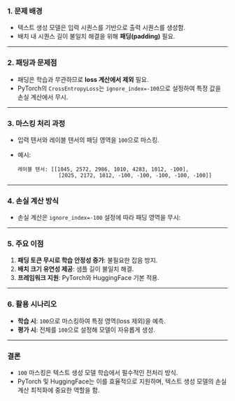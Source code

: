 ### **1. 문제 배경**

- 텍스트 생성 모델은 입력 시퀀스를 기반으로 출력 시퀀스를 생성함.
- 배치 내 시퀀스 길이 불일치 해결을 위해 **패딩(padding)** 필요.

---

### **2. 패딩과 문제점**

- 패딩은 학습과 무관하므로 **loss 계산에서 제외** 필요.
- PyTorch의 `CrossEntropyLoss`는 `ignore_index=-100`으로 설정하여 특정 값을 손실 계산에서 무시.

---

### **3. 마스킹 처리 과정**

- 입력 텐서와 레이블 텐서의 패딩 영역을 `100`으로 마스킹.
- 예시:
    
    ```
    레이블 텐서: [[1045, 2572, 2986, 1010, 4283, 1012, -100],
                 [2025, 2172, 1012, -100, -100, -100, -100, -100]]
    
    ```
    

---

### **4. 손실 계산 방식**

- 손실 계산은 `ignore_index=-100` 설정에 따라 패딩 영역을 무시:

---

### **5. 주요 이점**

1. **패딩 토큰 무시로 학습 안정성 증가**: 불필요한 잡음 방지.
2. **배치 크기 유연성 제공**: 샘플 길이 불일치 해결.
3. **프레임워크 지원**: PyTorch와 HuggingFace 기본 적용.

---

### **6. 활용 시나리오**

- **학습 시**: `100`으로 마스킹하여 특정 영역(loss 제외)을 예측.
- **평가 시**: 전체를 `100`으로 설정해 모델이 자유롭게 생성.

---

### **결론**

- `100` 마스킹은 텍스트 생성 모델 학습에서 필수적인 전처리 방식.
- PyTorch 및 HuggingFace는 이를 효율적으로 지원하며, 텍스트 생성 모델의 손실 계산 최적화에 중요한 역할을 함.